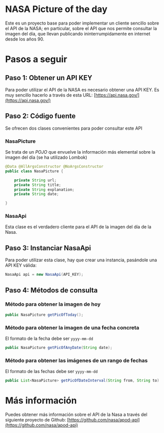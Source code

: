# NASA Picture of the day

Este es un proyecto base para poder implementar un cliente sencillo sobre el API de la NASA; en particular, sobre el API que nos permite consultar la imagen del día, que llevan publicando ininterrumpidamente en internet desde los años 90.

# Pasos a seguir

## Paso 1: Obtener un API KEY

Para poder utilizar el API de la NASA es necesario obtener una API KEY. Es muy sencillo hacerlo a través de esta URL: [https://api.nasa.gov/](https://api.nasa.gov/)

## Paso 2: Código fuente

Se ofrecen dos clases convenientes para poder consultar este API

### NasaPicture

Se trata de un _POJO_ que envuelve la información más elemental sobre la imagen del día (se ha utilizado Lombok)

```java
@Data @AllArgsConstructor @NoArgsConstructor
public class NasaPicture {

    private String url;
    private String title;
    private String explanation;
    private String date;

}
```

### NasaApi

Esta clase es el verdadero cliente para el API de la imagen del día de la Nasa.


## Paso 3: Instanciar NasaApi

Para poder utilizar esta clase, hay que crear una instancia, pasándole una API KEY válida:

```java
NasaApi api = new NasaApi(API_KEY);
```

## Paso 4: Métodos de consulta

### Método para obtener la imagen de hoy

```java
public NasaPicture getPicOfToday();
```

### Método para obtener la imagen de una fecha concreta

El formato de la fecha debe ser `yyyy-mm-dd`

```java
public NasaPicture getPicOfAnyDate(String date);
```

### Método para obtener las imágenes de un rango de fechas

El formato de las fechas debe ser `yyyy-mm-dd`

```java
public List<NasaPicture> getPicOfDateInterval(String from, String to)
```

# Más información

Puedes obtener más información sobre el API de la Nasa a través del siguiente proyecto de Github: [https://github.com/nasa/apod-api](https://github.com/nasa/apod-api)